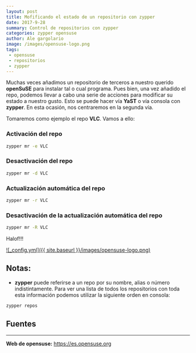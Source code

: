 ```yaml
---
layout: post
title: Mofificando el estado de un repositorio con zypper
date: 2017-9-28
summary: Control de repositorios con zypper
categories: zypper opensuse
author: Ale gargolario
image: /images/opensuse-logo.png
tags:
 - opensuse
 - repositorios
 - zypper
---
```


Muchas veces añadimos un repositorio de terceros a nuestro querido **openSuSE** para instalar tal o cual
programa. Pues bien, una vez añadido el repo, podemos llevar a cabo una serie de acciones para modificar su estado
a nuestro gusto. Esto se puede hacer vía **YaST** o vía consola con **zypper**. En esta ocasión, nos centraremos en
la segunda vía.

Tomaremos como ejemplo el repo **VLC**. Vamos a ello:

### Activación del repo

```bash
zypper mr -e VLC
```

### Desactivación del repo

```bash
zypper mr -d VLC 
```
### Actualización automática del repo

```bash
zypper mr -r VLC
```
### Desactivación de la actualización automática del repo

```bash
zypper mr -R VLC
```

Halof!!!


[![_config.yml]({{ site.baseurl }}/images/opensuse-logo.png)](https://es.opensuse.org)

## Notas:
+ **zypper** puede referirse a un repo por su nombre, alias o número indistintamente. Para ver una lista de todos los repositorios con toda esta información podemos utilizar la siguiente orden en consola:

```bash
zypper repos
```

## Fuentes
*** 

**Web de opensuse:** <https://es.opensuse.org>
